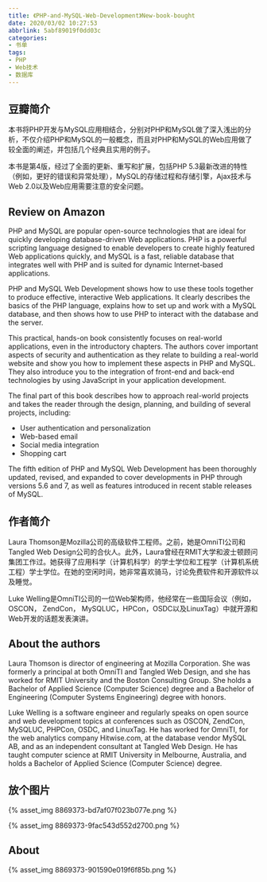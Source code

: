 ```yaml
---
title: 《PHP-and-MySQL-Web-Development》New-book-bought
date: 2020/03/02 10:27:53
abbrlink: 5abf89019f0dd03c
categories:
- 书单
tags:
- PHP
- Web技术
- 数据库
---
```

## 豆瓣简介
本书将PHP开发与MySQL应用相结合，分别对PHP和MySQL做了深入浅出的分析，不仅介绍PHP和MySQL的一般概念，而且对PHP和MySQL的Web应用做了较全面的阐述，并包括几个经典且实用的例子。

本书是第4版，经过了全面的更新、重写和扩展，包括PHP 5.3最新改进的特性（例如，更好的错误和异常处理），MySQL的存储过程和存储引擎，Ajax技术与Web 2.0以及Web应用需要注意的安全问题。

## Review on Amazon
PHP and MySQL are popular open-source technologies that are ideal for quickly developing database-driven Web applications. PHP is a powerful scripting language designed to enable developers to create highly featured Web applications quickly, and MySQL is a fast, reliable database that integrates well with PHP and is suited for dynamic Internet-based applications.

PHP and MySQL Web Development shows how to use these tools together to produce effective, interactive Web applications. It clearly describes the basics of the PHP language, explains how to set up and work with a MySQL database, and then shows how to use PHP to interact with the database and the server.

This practical, hands-on book consistently focuses on real-world applications, even in the introductory chapters. The authors cover important aspects of security and authentication as they relate to building a real-world website and show you how to implement these aspects in PHP and MySQL. They also introduce you to the integration of front-end and back-end technologies by using JavaScript in your application development.

The final part of this book describes how to approach real-world projects and takes the reader through the design, planning, and building of several projects, including:
- User authentication and personalization
- Web-based email
- Social media integration
- Shopping cart

The fifth edition of PHP and MySQL Web Development has been thoroughly updated, revised, and expanded to cover developments in PHP through versions 5.6 and 7, as well as features introduced in recent stable releases of MySQL.

## 作者简介
Laura Thomson是Mozilla公司的高级软件工程师。之前，她是OmniTI公司和Tangled Web Design公司的合伙人。此外，Laura曾经在RMIT大学和波士顿顾问集团工作过。她获得了应用科学（计算机科学）的学士学位和工程学（计算机系统工程）学士学位。在她的空闲时间，她非常喜欢骑马，讨论免费软件和开源软件以及睡觉。

Luke Welling是OmniTI公司的一位Web架构师，他经常在一些国际会议（例如，OSCON， ZendCon， MySQLUC，HPCon，OSDC以及LinuxTag）中就开源和Web开发的话题发表演讲。

## About the authors
Laura Thomson is director of engineering at Mozilla Corporation. She was formerly a principal at both OmniTI and Tangled Web Design, and she has worked for RMIT University and the Boston Consulting Group. She holds a Bachelor of Applied Science (Computer Science) degree and a Bachelor of Engineering (Computer Systems Engineering) degree with honors.

Luke Welling is a software engineer and regularly speaks on open source and web development topics at conferences such as OSCON, ZendCon, MySQLUC, PHPCon, OSDC, and LinuxTag. He has worked for OmniTI, for the web analytics company Hitwise.com, at the database vendor MySQL AB, and as an independent consultant at Tangled Web Design. He has taught computer science at RMIT University in Melbourne, Australia, and holds a Bachelor of Applied Science (Computer Science) degree.

## 放个图片
{% asset_img 8869373-bd7af07f023b077e.png %}

{% asset_img 8869373-9fac543d552d2700.png %}

## About
{% asset_img 8869373-901590e019f6f85b.png %}
